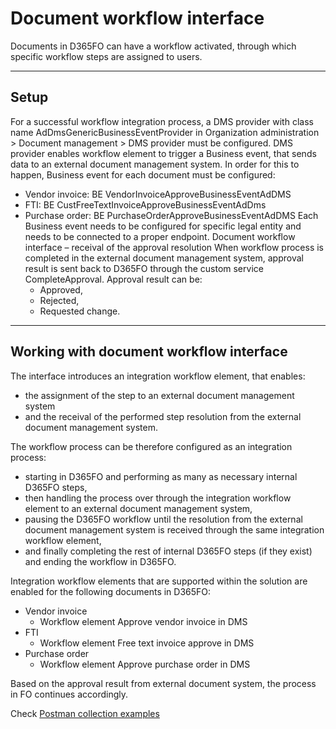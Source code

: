 # **Document workflow interface**
Documents in D365FO can have a workflow activated, through which specific workflow steps are assigned to users. 

___

## **Setup**
For a successful workflow integration process, a DMS provider with class name AdDmsGenericBusinessEventProvider in Organization administration > Document management > DMS provider must be configured.
DMS provider enables workflow element to trigger a Business event, that sends data to an external document management system. In order for this to happen, Business event for each document must be configured:
-	Vendor invoice: BE VendorInvoiceApproveBusinessEventAdDMS
-	FTI: BE CustFreeTextInvoiceApproveBusinessEventAdDms
-	Purchase order: BE PurchaseOrderApproveBusinessEventAdDMS
Each Business event needs to be configured for specific legal entity and needs to be connected to a proper endpoint.
Document workflow interface – receival of the approval resolution 
When workflow process is completed in the external document management system, approval result is sent back to D365FO through the custom service CompleteApproval. Approval result can be:
    -	Approved,
    -	Rejected,
    -	Requested change.

___

## **Working with document workflow interface**

The interface introduces an integration workflow element, that enables:
- the assignment of the step to an external document management system 
- and the receival of the performed step resolution from the external document management system.

The workflow process can be therefore configured as an integration process: 
- starting in D365FO and performing as many as necessary internal D365FO steps, 
- then handling the process over through the integration workflow element to an external document management system,
- pausing the D365FO workflow until the resolution from the external document management system is received through the same integration workflow element,
- and finally completing the rest of internal D365FO steps (if they exist) and ending the workflow in D365FO.

Integration workflow elements that are supported within the solution are enabled for the following documents in D365FO:
- Vendor invoice
  - Workflow element Approve vendor invoice in DMS
- FTI
  - Workflow element Free text invoice approve in DMS
- Purchase order
  - Workflow element Approve purchase order in DMS

Based on the approval result from external document system, the process in FO continues accordingly.

Check [Postman collection examples](https://documenter.getpostman.com/view/11980146/2sA3Qv7Vjc)

